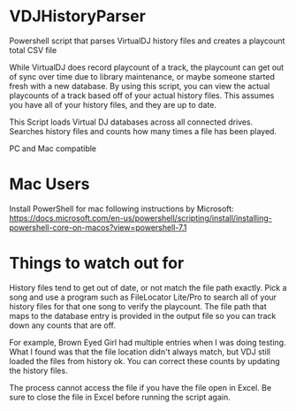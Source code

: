 # VDJHistoryParser
Powershell script that parses VirtualDJ history files and creates a playcount total CSV file

While VirtualDJ does record playcount of a track, the playcount can get out of sync over time due to library maintenance, or maybe someone started fresh with a new database.
By using this script, you can view the actual playcounts of a track based off of your actual history files.
This assumes you have all of your history files, and they are up to date.

This Script loads Virtual DJ databases across all connected drives.
Searches history files and counts how many times a file has been played.

PC and Mac compatible

# Mac Users

Install PowerShell for mac following instructions by Microsoft: https://docs.microsoft.com/en-us/powershell/scripting/install/installing-powershell-core-on-macos?view=powershell-7.1

# Things to watch out for
History files tend to get out of date, or not match the file path exactly.
Pick a song and use a program such as FileLocator Lite/Pro to search all of your history files for that one song to verify the playcount.
The file path that maps to the database entry is provided in the output file so you can track down any counts that are off.

For example, Brown Eyed Girl had multiple entries when I was doing testing.
What I found was that the file location didn't always match, but VDJ still loaded the files from history ok.
You can correct these counts by updating the history files.

The process cannot access the file if you have the file open in Excel.  Be sure to close the file in Excel before running the script again.
